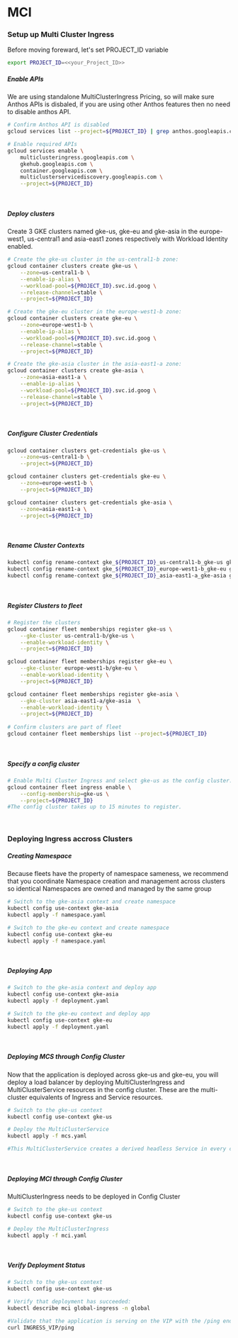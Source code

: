 # MCI

### Setup up Multi Cluster Ingress
Before moving foreward, let's set PROJECT_ID variable 
```bash
export PROJECT_ID=<<your_Project_ID>>
```

##### Enable APIs
We are using standalone MultiClusterIngress Pricing, so will make sure Anthos APIs is disbaled, if you are using other Anthos features then no need to disable anthos API.

```bash
# Confirm Anthos API is disabled 
gcloud services list --project=${PROJECT_ID} | grep anthos.googleapis.com

# Enable required APIs
gcloud services enable \
    multiclusteringress.googleapis.com \
    gkehub.googleapis.com \
    container.googleapis.com \
    multiclusterservicediscovery.googleapis.com \
    --project=${PROJECT_ID}
```
</br>

##### Deploy clusters
Create 3 GKE clusters named gke-us, gke-eu and gke-asia in the europe-west1, us-central1 and asia-east1 zones respectively with Workload Identity enabled.

```bash
# Create the gke-us cluster in the us-central1-b zone:
gcloud container clusters create gke-us \
    --zone=us-central1-b \
    --enable-ip-alias \
    --workload-pool=${PROJECT_ID}.svc.id.goog \
    --release-channel=stable \
    --project=${PROJECT_ID}

# Create the gke-eu cluster in the europe-west1-b zone:
gcloud container clusters create gke-eu \
    --zone=europe-west1-b \
    --enable-ip-alias \
    --workload-pool=${PROJECT_ID}.svc.id.goog \
    --release-channel=stable \
    --project=${PROJECT_ID}

# Create the gke-asia cluster in the asia-east1-a zone:
gcloud container clusters create gke-asia \
    --zone=asia-east1-a \
    --enable-ip-alias \
    --workload-pool=${PROJECT_ID}.svc.id.goog \
    --release-channel=stable \
    --project=${PROJECT_ID}
```
</br>

##### Configure Cluster Credentials

```bash
gcloud container clusters get-credentials gke-us \
    --zone=us-central1-b \
    --project=${PROJECT_ID}

gcloud container clusters get-credentials gke-eu \
    --zone=europe-west1-b \
    --project=${PROJECT_ID}

gcloud container clusters get-credentials gke-asia \
    --zone=asia-east1-a \
    --project=${PROJECT_ID}
```
</br>

##### Rename Cluster Contexts

```bash
kubectl config rename-context gke_${PROJECT_ID}_us-central1-b_gke-us gke-us
kubectl config rename-context gke_${PROJECT_ID}_europe-west1-b_gke-eu gke-eu
kubectl config rename-context gke_${PROJECT_ID}_asia-east1-a_gke-asia gke-asia
```
</br>

##### Register Clusters to fleet

```bash
# Register the clusters
gcloud container fleet memberships register gke-us \
    --gke-cluster us-central1-b/gke-us \
    --enable-workload-identity \
    --project=${PROJECT_ID}

gcloud container fleet memberships register gke-eu \
    --gke-cluster europe-west1-b/gke-eu \
    --enable-workload-identity \
    --project=${PROJECT_ID}

gcloud container fleet memberships register gke-asia \
    --gke-cluster asia-east1-a/gke-asia  \
    --enable-workload-identity \
    --project=${PROJECT_ID}
    
# Confirm clusters are part of fleet
gcloud container fleet memberships list --project=${PROJECT_ID}
```
</br>

##### Specify a config cluster

```bash
# Enable Multi Cluster Ingress and select gke-us as the config cluster:
gcloud container fleet ingress enable \
    --config-membership=gke-us \
    --project=${PROJECT_ID}
#The config cluster takes up to 15 minutes to register. 
```
</br>

### Deploying Ingress accross Clusters

##### Creating Namespace
Because fleets have the property of namespace sameness, we recommend that you coordinate Namespace creation and management across clusters so identical Namespaces are owned and managed by the same group

```bash
# Switch to the gke-asia context and create namespace
kubectl config use-context gke-asia
kubectl apply -f namespace.yaml

# Switch to the gke-eu context and create namespace
kubectl config use-context gke-eu
kubectl apply -f namespace.yaml
```
</br>

##### Deploying App

```bash
# Switch to the gke-asia context and deploy app
kubectl config use-context gke-asia
kubectl apply -f deployment.yaml

# Switch to the gke-eu context and deploy app
kubectl config use-context gke-eu
kubectl apply -f deployment.yaml
```
</br>

##### Deploying MCS through Config Cluster
Now that the application is deployed across gke-us and gke-eu, you will deploy a load balancer by deploying MultiClusterIngress and MultiClusterService resources in the config cluster. These are the multi-cluster equivalents of Ingress and Service resources.

```bash
# Switch to the gke-us context
kubectl config use-context gke-us

# Deploy the MultiClusterService
kubectl apply -f mcs.yaml

#This MultiClusterService creates a derived headless Service in every cluster that matches Pods with app: global in global namespace

```
</br>

##### Deploying MCI through Config Cluster
MultiClusterIngress needs to be deployed in Config Cluster

```bash
# Switch to the gke-us context
kubectl config use-context gke-us

# Deploy the MultiClusterIngress
kubectl apply -f mci.yaml
```
</br>

##### Verify Deployment Status

```bash
# Switch to the gke-us context
kubectl config use-context gke-us

# Verify that deployment has succeeded:
kubectl describe mci global-ingress -n global

#Validate that the application is serving on the VIP with the /ping endpoint from asia and europe regions to see from which zones you are getting response.
curl INGRESS_VIP/ping
```
</br>


